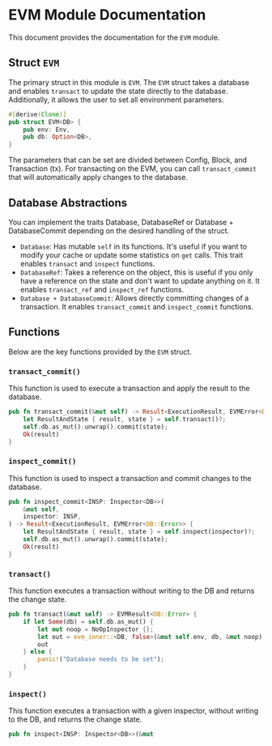 # EVM Module Documentation

This document provides the documentation for the `EVM` module.

## Struct `EVM`

The primary struct in this module is `EVM`. The `EVM` struct takes a database and enables `transact` to update the state directly to the database. Additionally, it allows the user to set all environment parameters.

```rust
#[derive(Clone)]
pub struct EVM<DB> {
    pub env: Env,
    pub db: Option<DB>,
}
```

The parameters that can be set are divided between Config, Block, and Transaction (tx). For transacting on the EVM, you can call `transact_commit` that will automatically apply changes to the database.

## Database Abstractions

You can implement the traits Database, DatabaseRef or Database + DatabaseCommit depending on the desired handling of the struct.

- `Database`: Has mutable `self` in its functions. It's useful if you want to modify your cache or update some statistics on `get` calls. This trait enables `transact` and `inspect` functions.
- `DatabaseRef`: Takes a reference on the object, this is useful if you only have a reference on the state and don't want to update anything on it. It enables `transact_ref` and `inspect_ref` functions.
- `Database + DatabaseCommit`: Allows directly committing changes of a transaction. It enables `transact_commit` and `inspect_commit` functions.

## Functions

Below are the key functions provided by the `EVM` struct.

### `transact_commit()`

This function is used to execute a transaction and apply the result to the database.

```rust
pub fn transact_commit(&mut self) -> Result<ExecutionResult, EVMError<DB::Error>> {
    let ResultAndState { result, state } = self.transact()?;
    self.db.as_mut().unwrap().commit(state);
    Ok(result)
}
```

### `inspect_commit()`

This function is used to inspect a transaction and commit changes to the database.

```rust
pub fn inspect_commit<INSP: Inspector<DB>>(
    &mut self,
    inspector: INSP,
) -> Result<ExecutionResult, EVMError<DB::Error>> {
    let ResultAndState { result, state } = self.inspect(inspector)?;
    self.db.as_mut().unwrap().commit(state);
    Ok(result)
}
```

### `transact()`

This function executes a transaction without writing to the DB and returns the change state.

```rust
pub fn transact(&mut self) -> EVMResult<DB::Error> {
    if let Some(db) = self.db.as_mut() {
        let mut noop = NoOpInspector {};
        let out = evm_inner::<DB, false>(&mut self.env, db, &mut noop).transact();
        out
    } else {
        panic!("Database needs to be set");
    }
}
```

### `inspect()`

This function executes a transaction with a given inspector, without writing to the DB, and returns the change state.

```rust
pub fn inspect<INSP: Inspector<DB>>(&mut
```
